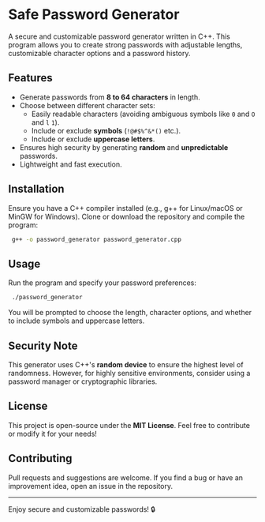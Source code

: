 # Safe Password Generator

A secure and customizable password generator written in C++. This program allows you to create strong passwords with adjustable lengths, customizable character options and a password history.

## Features
- Generate passwords from **8 to 64 characters** in length.
- Choose between different character sets:
  - Easily readable characters (avoiding ambiguous symbols like `0` and `O` and `l` `1`).
  - Include or exclude **symbols** (`!@#$%^&*()` etc.).
  - Include or exclude **uppercase letters**.
- Ensures high security by generating **random** and **unpredictable** passwords.
- Lightweight and fast execution.

## Installation
Ensure you have a C++ compiler installed (e.g., g++ for Linux/macOS or MinGW for Windows). Clone or download the repository and compile the program:

```sh
 g++ -o password_generator password_generator.cpp
```

## Usage
Run the program and specify your password preferences:

```sh
 ./password_generator
```

You will be prompted to choose the length, character options, and whether to include symbols and uppercase letters.

## Security Note
This generator uses C++'s **random device** to ensure the highest level of randomness. However, for highly sensitive environments, consider using a password manager or cryptographic libraries.

## License
This project is open-source under the **MIT License**. Feel free to contribute or modify it for your needs!

## Contributing
Pull requests and suggestions are welcome. If you find a bug or have an improvement idea, open an issue in the repository.

---
Enjoy secure and customizable passwords! 🔒
